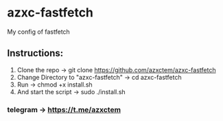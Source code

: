# azxc-fastfetch
My config of fastfetch

## Instructions:
1. Clone the repo -> git clone https://github.com/azxctem/azxc-fastfetch
2. Change Directory to "azxc-fastfetch" -> cd azxc-fastfetch
3. Run -> chmod +x install.sh
4. And start the script -> sudo ./install.sh

### telegram -> https://t.me/azxctem
